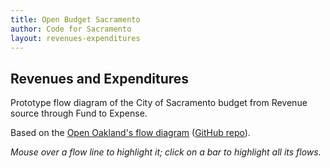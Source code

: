 ```yaml
---
title: Open Budget Sacramento
author: Code for Sacramento
layout: revenues-expenditures
---
```


## Revenues and Expenditures

Prototype flow diagram of the City of Sacramento budget from Revenue source through Fund to Expense.

Based on the [Open Oakland's flow diagram](http://openbudgetoakland.org/2015-17-proposed-budget-flow.html) ([GitHub repo](https://github.com/openoakland/openbudgetoakland)).

*Mouse over a flow line to highlight it; click on a bar to highlight all its flows.*
